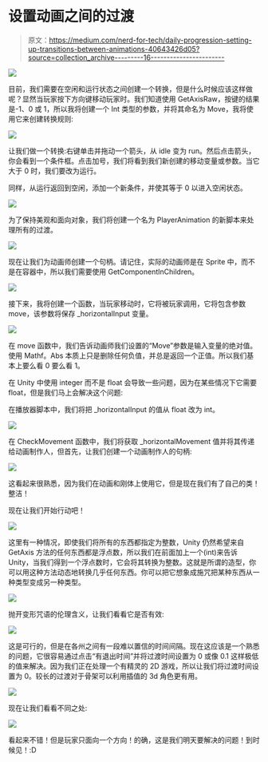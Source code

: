 # 设置动画之间的过渡

> 原文：<https://medium.com/nerd-for-tech/daily-progression-setting-up-transitions-between-animations-40643426d05?source=collection_archive---------16----------------------->

![](img/17c246d29939905e555adb9de16c6646.png)

目前，我们需要在空闲和运行状态之间创建一个转换，但是什么时候应该这样做呢？显然当玩家按下方向键移动玩家时。我们知道使用 GetAxisRaw，按键的结果是-1、0 或 1，所以我将创建一个 Int 类型的参数，并将其命名为 Move，我将使用它来创建转换规则:

![](img/d1830548b2228f3642202f5957195835.png)

让我们做一个转换:右键单击并拖动一个箭头，从 idle 变为 run。然后点击箭头，你会看到一个条件框。点击加号，我们将看到我们新创建的移动变量或参数。当它大于 0 时，我们要改为运行。

同样，从运行返回到空闲，添加一个新条件，并使其等于 0 以进入空闲状态。

![](img/13cb21726def01ba2d5f202787a01648.png)

为了保持美观和面向对象，我们将创建一个名为 PlayerAnimation 的新脚本来处理所有的过渡。

![](img/8efbe14c952d670b8cb3750b99f8c873.png)

现在让我们为动画师创建一个句柄。请记住，实际的动画师是在 Sprite 中，而不是在容器中，所以我们需要使用 GetComponentInChildren。

![](img/199dcf986df0f43c990df3ba2a6a4901.png)

接下来，我将创建一个函数，当玩家移动时，它将被玩家调用，它将包含参数 move，该参数将保存 _horizontalInput 变量。

![](img/169adc1444aa64e2505f76ff05453faa.png)

在 move 函数中，我们告诉动画师我们设置的“Move”参数是输入变量的绝对值。使用 Mathf。Abs 本质上只是删除任何负值，并总是返回一个正值。所以我们基本上要么看 0 要么看 1。

在 Unity 中使用 integer 而不是 float 会导致一些问题，因为在某些情况下它需要 float，但是我们马上会解决这个问题:

在播放器脚本中，我们将把 _horizontalInput 的值从 float 改为 int。

![](img/33c9ff28842a80995c63946d8c1501eb.png)

在 CheckMovement 函数中，我们将获取 _horizontalMovement 值并将其传递给动画制作人，但首先，让我们创建一个动画制作人的句柄:

![](img/d312f7e80978245565c6d792282deb17.png)

这看起来很熟悉，因为我们在动画和刚体上使用它，但是现在我们有了自己的类！整洁！

现在让我们开始行动吧！

![](img/46ec64d3c862ba55fe9fad1e8eb480b1.png)

这里有一种情况，即使我们将所有的东西都指定为整数，Unity 仍然希望来自 GetAxis 方法的任何东西都是浮点数，所以我们在前面加上一个(int)来告诉 Unity，当我们得到一个浮点数时，它会将其转换为整数。这就是所谓的造型，你可以用这种方法动态地转换几乎任何东西。你可以把它想象成施咒把某种东西从一种类型变成另一种类型。

![](img/0ba15444d8eaf9ec829f773857401d2b.png)

抛开变形咒语的伦理含义，让我们看看它是否有效:

![](img/f104a74685f1fac13c690615f326a9ee.png)

这是可行的，但是在各州之间有一段难以置信的时间间隔。现在这应该是一个熟悉的问题，它很容易通过点击“有退出时间”并将过渡时间设置为 0 或像 0.1 这样极低的值来解决。因为我们正在处理一个有精灵的 2D 游戏，所以让我们将过渡时间设置为 0。较长的过渡对于骨架可以利用插值的 3d 角色更有用。

![](img/14f709b3c0eef00e25f7491ed922797a.png)

现在让我们看看不同之处:

![](img/59ec3be9af9e0b76bb7d240397af1494.png)

看起来不错！但是玩家只面向一个方向！的确，这是我们明天要解决的问题！到时候见！:D